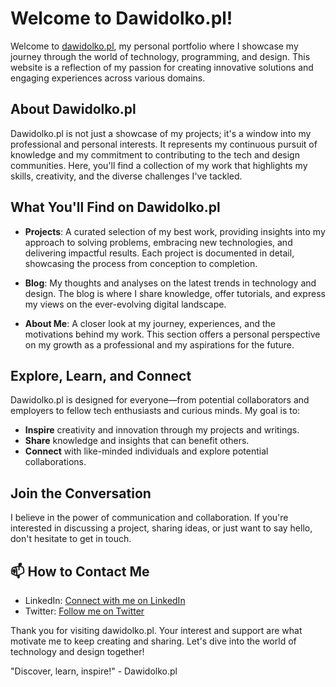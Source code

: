 # Welcome to Dawidolko.pl!

Welcome to [dawidolko.pl](http://dawidolko.pl), my personal portfolio where I showcase my journey through the world of technology, programming, and design. This website is a reflection of my passion for creating innovative solutions and engaging experiences across various domains.

## About Dawidolko.pl

Dawidolko.pl is not just a showcase of my projects; it's a window into my professional and personal interests. It represents my continuous pursuit of knowledge and my commitment to contributing to the tech and design communities. Here, you'll find a collection of my work that highlights my skills, creativity, and the diverse challenges I've tackled.

## What You'll Find on Dawidolko.pl

- **Projects**: A curated selection of my best work, providing insights into my approach to solving problems, embracing new technologies, and delivering impactful results. Each project is documented in detail, showcasing the process from conception to completion.

- **Blog**: My thoughts and analyses on the latest trends in technology and design. The blog is where I share knowledge, offer tutorials, and express my views on the ever-evolving digital landscape.

- **About Me**: A closer look at my journey, experiences, and the motivations behind my work. This section offers a personal perspective on my growth as a professional and my aspirations for the future.

## Explore, Learn, and Connect

Dawidolko.pl is designed for everyone—from potential collaborators and employers to fellow tech enthusiasts and curious minds. My goal is to:

- **Inspire** creativity and innovation through my projects and writings.
- **Share** knowledge and insights that can benefit others.
- **Connect** with like-minded individuals and explore potential collaborations.

## Join the Conversation

I believe in the power of communication and collaboration. If you're interested in discussing a project, sharing ideas, or just want to say hello, don't hesitate to get in touch.

## 📫 How to Contact Me

- LinkedIn: [Connect with me on LinkedIn](https://www.linkedin.com/in/dawidolko)
- Twitter: [Follow me on Twitter](https://twitter.com/dawidolko)

Thank you for visiting dawidolko.pl. Your interest and support are what motivate me to keep creating and sharing. Let's dive into the world of technology and design together!

"Discover, learn, inspire!" - Dawidolko.pl
